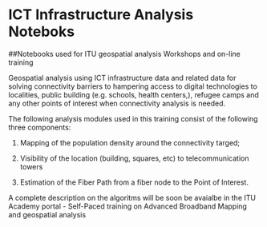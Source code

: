 # ICT Infrastructure Analysis Noteboks 

##Notebooks used for ITU geospatial analysis Workshops and on-line training

Geospatial analysis using ICT infrastructure data and related data for solving connectivity barriers to hampering access to digital technologies to localities, public building (e.g. schools, health centers,), refugee camps and any other points of interest when connectivity analysis is needed. 

The following analysis modules used in this training consist of the following three components:  

1. Mapping of the population density around the connectivity targed;  

2. Visibility of the location (building, squares, etc) to telecommunication towers 

3. Estimation of the Fiber Path from a fiber node to the Point of Interest. 

A complete description on the algoritms will be soon be avaialbe in the ITU Academy portal - Self-Paced training on Advanced Broadband Mapping and geospatial analysis
